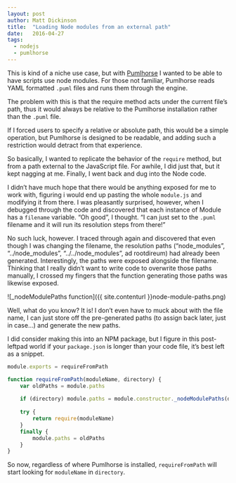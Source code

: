 ```yaml
---
layout: post
author: Matt Dickinson
title:  "Loading Node modules from an external path"
date:   2016-04-27
tags:
  - nodejs
  - pumlhorse
---
```

This is kind of a niche use case, but with [Pumlhorse](http://pumlhorse.com) I wanted to be able to have scripts use node modules. 
For those not familiar, Pumlhorse reads YAML formatted `.puml` files and runs them through the engine.

The problem with this is that the require method acts under the current file’s path, thus it would always be relative to the Pumlhorse installation rather than the `.puml` file.

If I forced users to specify a relative or absolute path, this would be a simple operation, but Pumlhorse is designed to be readable, 
and adding such a restriction would detract from that experience.

So basically, I wanted to replicate the behavior of the `require` method, but from a path external to the JavaScript file. 
For awhile, I did just that, but it kept nagging at me. Finally, I went back and dug into the Node code.

I didn’t have much hope that there would be anything exposed for me to work with, figuring i would end up pasting the whole `module.js` and modifying it from there. 
I was pleasantly surprised, however, when I debugged through the code and discovered that each instance of Module has a `filename` variable. 
“Oh good”, I thought. “I can just set to the `.puml` filename and it will run its resolution steps from there!”

No such luck, however. I traced through again and discovered that even though I was changing the filename, the resolution paths 
(“node_modules”, “../node_modules”, “../../node_modules”, ad rootdireum) had already been generated. Interestingly, the paths were exposed alongside the filename. 
Thinking that I really didn’t want to write code to overwrite those paths manually, I crossed my fingers that the function generating those paths was likewise exposed.

![_nodeModulePaths function]({{ site.contenturl }}node-module-paths.png)

Well, what do you know? It is! I don’t even have to muck about with the file name, I can just store off the pre-generated paths (to assign back later, just in case…) 
and generate the new paths.

I did consider making this into an NPM package, but I figure in this post-leftpad world if your `package.json` is longer than your code file, it’s best left as a snippet.

```javascript
module.exports = requireFromPath

function requireFromPath(moduleName, directory) {
    var oldPaths = module.paths
    
    if (directory) module.paths = module.constructor._nodeModulePaths(directory)
    
    try {
        return require(moduleName)
    }
    finally {
        module.paths = oldPaths
    }
}
```

So now, regardless of where Pumlhorse is installed, `requireFromPath` will start looking for `moduleName` in `directory`.